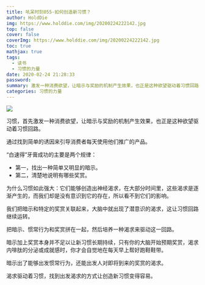 ```yaml
---
title: 吼呆时刻055-如何创造新习惯？
author: HoldDie
img: https://www.holddie.com/img/20200224222142.jpg
top: false
cover: false
coverImg: https://www.holddie.com/img/20200224222142.jpg
toc: true
mathjax: true
tags:
  - 读书
  - 习惯的力量
date: 2020-02-24 21:28:33
password:
summary: 激发一种消费欲望，让暗示与奖励的机制产生效果，也正是这种欲望驱动着习惯回路。
categories: 习惯的力量
---
```




![](https://www.holddie.com/img/20200224222142.jpg)



习惯，首先激发一种消费欲望，让暗示与奖励的机制产生效果，也正是这种欲望驱动着习惯回路。



通过找到简单的诱因来引导消费者每天使用他们推广的产品。



“白速得”牙膏成功的主要是两个规律：

- 第一，找出一种简单又明显的暗示。
- 第二，清楚地说明有哪些奖赏。



为什么习惯如此强大：它们能够创造出神经渴求，在大部分时间里，这些渴求是逐渐产生的，而我们却是没有意识到它的存在，所以看不到它们的影响。



我们把暗示和特定的奖赏关联起来，大脑中就出现了潜意识的渴求，这让习惯回路继续运转。



把暗示、惯常行为和奖赏拼在一起，然后培养一种渴求来驱动这一回路。



暗示加上奖赏本身并不足以让新习惯长期持续，只有你的大脑开始预期奖赏，渴求内啡肽的分泌或成就感时，你才会自觉地在每天早上帮好跑鞋鞋带。



暗示出了能够出发惯常行为，还能出发人对即将到来的奖赏的渴求。



渴求驱动着习惯，找到出发渴求的方式让创造新习惯变得容易。

